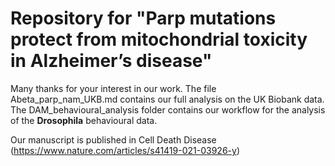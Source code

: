 # Repository for "Parp mutations protect from mitochondrial toxicity in Alzheimer’s disease"

Many thanks for your interest in our work. The file Abeta_parp_nam_UKB.md contains our full analysis on the UK Biobank data. The DAM_behavioural_analysis folder contains our workflow for the analysis of the **Drosophila** behavioural data.

Our manuscript is published in Cell Death Disease (https://www.nature.com/articles/s41419-021-03926-y)
